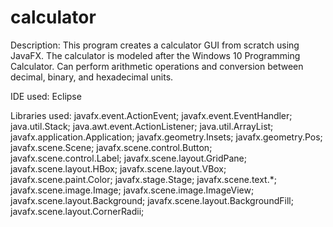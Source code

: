 # calculator
Description: This program creates a calculator GUI from scratch using JavaFX. The calculator is modeled after the Windows 10 Programming Calculator.  Can perform arithmetic operations and conversion between decimal, binary, and hexadecimal units.

IDE used: Eclipse

Libraries used:
javafx.event.ActionEvent;
javafx.event.EventHandler;
java.util.Stack;
java.awt.event.ActionListener;
java.util.ArrayList;
javafx.application.Application;
javafx.geometry.Insets;
javafx.geometry.Pos;
javafx.scene.Scene;
javafx.scene.control.Button;
javafx.scene.control.Label;
javafx.scene.layout.GridPane;
javafx.scene.layout.HBox;
javafx.scene.layout.VBox;
javafx.scene.paint.Color;
javafx.stage.Stage;
javafx.scene.text.*;
javafx.scene.image.Image;
javafx.scene.image.ImageView;
javafx.scene.layout.Background;
javafx.scene.layout.BackgroundFill;
javafx.scene.layout.CornerRadii;
